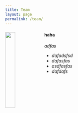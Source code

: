 ```yaml
---
title: Team
layout: page
permalink: /team/
---
```


<div class="col-sm-6 clearfix">
  <img src="/images/teampic/aryton.jpg" class="img-responsive" width="25%" style="float: left" >
  <h4>haha</h4>
  <i>adfas <!--<br>email: <{{ member.email }}></i> -->
  <ul style="overflow: hidden">
    
  <li> dafadsfsd </li>
  <li> dafasfas </li>
  <li> asdfasfas </li>
  <li> dafdafs </li>
  </ul>
</div>
